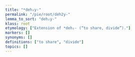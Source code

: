 ```yaml
---
title: "*deh₂y-"
permalink: "/pie/root/deh2y-"
lemma_to_sort: "deh₂y-"
klass: root
etymology: ["Extension of *deh₂- (“to share, divide”)."]
markers: []
synonyms: []
definitions: ["to share", "divide"]
topics: []
---
```

